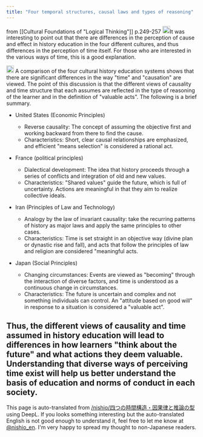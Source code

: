 ```yaml
---
title: "Four temporal structures, causal laws and types of reasoning"
---
```


from  [[Cultural Foundations of "Logical Thinking"]]  p.249-257
<img src='https://scrapbox.io/api/pages/nishio-en/nishio/icon' alt='nishio.icon' height="19.5"/>It was interesting to point out that there are differences in the perception of cause and effect in history education in the four different cultures, and thus differences in the perception of time itself. For those who are interested in the various ways of time, this is a good explanation.

<img src='https://scrapbox.io/api/pages/nishio-en/o1 Pro/icon' alt='o1 Pro.icon' height="19.5"/>
A comparison of the four cultural history education systems shows that there are significant differences in the way "time" and "causation" are viewed. The point of this discussion is that the different views of causality and time structure that each assumes are reflected in the type of reasoning of the learner and in the definition of "valuable acts". The following is a brief summary.

- United States (Economic Principles)
    - Reverse causality: The concept of assuming the objective first and working backward from there to find the cause.
    - Characteristics: Short, clear causal relationships are emphasized, and efficient "means selection" is considered a rational act.

- France (political principles)
    - Dialectical development: The idea that history proceeds through a series of conflicts and integration of old and new values.
    - Characteristics: "Shared values" guide the future, which is full of uncertainty. Actions are meaningful in that they aim to realize collective ideals.

- Iran (Principles of Law and Technology)
    - Analogy by the law of invariant causality: take the recurring patterns of history as major laws and apply the same principles to other cases.
    - Characteristics: Time is set straight in an objective way (divine plan or dynastic rise and fall), and acts that follow the principles of law and religion are considered "meaningful acts.

- Japan (Social Principles)
    - Changing circumstances: Events are viewed as "becoming" through the interaction of diverse factors, and time is understood as a continuous change in circumstances.
    - Characteristics: The future is uncertain and complex and not something individuals can control. An "attitude based on good will" in response to a situation is considered a "valuable act".

Thus, the different views of causality and time assumed in history education will lead to differences in how learners "think about the future" and what actions they deem valuable. Understanding that diverse ways of perceiving time exist will help us better understand the basis of education and norms of conduct in each society.
---
This page is auto-translated from [/nishio/四つの時間構造・因果律と推論の型](https://scrapbox.io/nishio/四つの時間構造・因果律と推論の型) using DeepL. If you looks something interesting but the auto-translated English is not good enough to understand it, feel free to let me know at [@nishio_en](https://twitter.com/nishio_en). I'm very happy to spread my thought to non-Japanese readers.